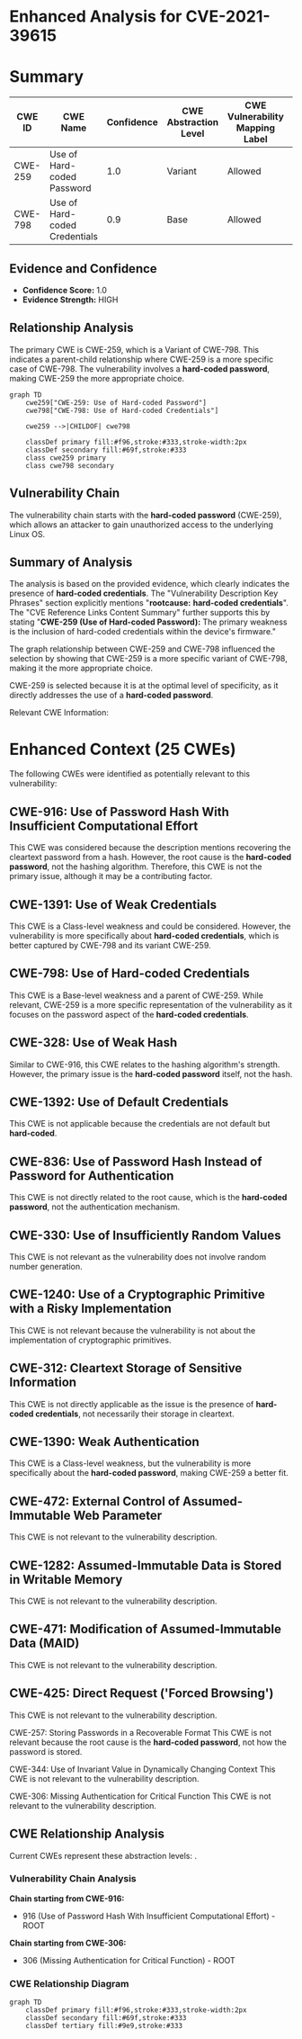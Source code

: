 # Enhanced Analysis for CVE-2021-39615

# Summary
| CWE ID | CWE Name | Confidence | CWE Abstraction Level | CWE Vulnerability Mapping Label | CWE-Vulnerability Mapping Notes |
|---|---|---|---|---|---|
| CWE-259 | Use of Hard-coded Password | 1.0 | Variant | Allowed | Primary CWE |
| CWE-798 | Use of Hard-coded Credentials | 0.9 | Base | Allowed | Secondary Candidate |

## Evidence and Confidence

*   **Confidence Score:** 1.0
*   **Evidence Strength:** HIGH

## Relationship Analysis
The primary CWE is CWE-259, which is a Variant of CWE-798. This indicates a parent-child relationship where CWE-259 is a more specific case of CWE-798. The vulnerability involves a **hard-coded password**, making CWE-259 the more appropriate choice.

```mermaid
graph TD
    cwe259["CWE-259: Use of Hard-coded Password"]
    cwe798["CWE-798: Use of Hard-coded Credentials"]
    
    cwe259 -->|CHILDOF| cwe798
    
    classDef primary fill:#f96,stroke:#333,stroke-width:2px
    classDef secondary fill:#69f,stroke:#333
    class cwe259 primary
    class cwe798 secondary
```

## Vulnerability Chain
The vulnerability chain starts with the **hard-coded password** (CWE-259), which allows an attacker to gain unauthorized access to the underlying Linux OS.

## Summary of Analysis
The analysis is based on the provided evidence, which clearly indicates the presence of **hard-coded credentials**. The "Vulnerability Description Key Phrases" section explicitly mentions "**rootcause:** **hard-coded credentials**". The "CVE Reference Links Content Summary" further supports this by stating "**CWE-259 (Use of Hard-coded Password):** The primary weakness is the inclusion of hard-coded credentials within the device's firmware."

The graph relationship between CWE-259 and CWE-798 influenced the selection by showing that CWE-259 is a more specific variant of CWE-798, making it the more appropriate choice.

CWE-259 is selected because it is at the optimal level of specificity, as it directly addresses the use of a **hard-coded password**.

Relevant CWE Information:

# Enhanced Context (25 CWEs)
The following CWEs were identified as potentially relevant to this vulnerability:

## CWE-916: Use of Password Hash With Insufficient Computational Effort
This CWE was considered because the description mentions recovering the cleartext password from a hash. However, the root cause is the **hard-coded password**, not the hashing algorithm. Therefore, this CWE is not the primary issue, although it may be a contributing factor.

## CWE-1391: Use of Weak Credentials
This CWE is a Class-level weakness and could be considered. However, the vulnerability is more specifically about **hard-coded credentials**, which is better captured by CWE-798 and its variant CWE-259.

## CWE-798: Use of Hard-coded Credentials
This CWE is a Base-level weakness and a parent of CWE-259. While relevant, CWE-259 is a more specific representation of the vulnerability as it focuses on the password aspect of the **hard-coded credentials**.

## CWE-328: Use of Weak Hash
Similar to CWE-916, this CWE relates to the hashing algorithm's strength. However, the primary issue is the **hard-coded password** itself, not the hash.

## CWE-1392: Use of Default Credentials
This CWE is not applicable because the credentials are not default but **hard-coded**.

## CWE-836: Use of Password Hash Instead of Password for Authentication
This CWE is not directly related to the root cause, which is the **hard-coded password**, not the authentication mechanism.

## CWE-330: Use of Insufficiently Random Values
This CWE is not relevant as the vulnerability does not involve random number generation.

## CWE-1240: Use of a Cryptographic Primitive with a Risky Implementation
This CWE is not relevant because the vulnerability is not about the implementation of cryptographic primitives.

## CWE-312: Cleartext Storage of Sensitive Information
This CWE is not directly applicable as the issue is the presence of **hard-coded credentials**, not necessarily their storage in cleartext.

## CWE-1390: Weak Authentication
This CWE is a Class-level weakness, but the vulnerability is more specifically about the **hard-coded password**, making CWE-259 a better fit.

## CWE-472: External Control of Assumed-Immutable Web Parameter
This CWE is not relevant to the vulnerability description.

## CWE-1282: Assumed-Immutable Data is Stored in Writable Memory
This CWE is not relevant to the vulnerability description.

## CWE-471: Modification of Assumed-Immutable Data (MAID)
This CWE is not relevant to the vulnerability description.

## CWE-425: Direct Request ('Forced Browsing')
This CWE is not relevant to the vulnerability description.

CWE-257: Storing Passwords in a Recoverable Format
This CWE is not relevant because the root cause is the **hard-coded password**, not how the password is stored.

CWE-344: Use of Invariant Value in Dynamically Changing Context
This CWE is not relevant to the vulnerability description.

CWE-306: Missing Authentication for Critical Function
This CWE is not relevant to the vulnerability description.


## CWE Relationship Analysis

Current CWEs represent these abstraction levels: .


### Vulnerability Chain Analysis

**Chain starting from CWE-916:**
- 916 (Use of Password Hash With Insufficient Computational Effort) - ROOT


**Chain starting from CWE-306:**
- 306 (Missing Authentication for Critical Function) - ROOT



### CWE Relationship Diagram

```mermaid
graph TD
    classDef primary fill:#f96,stroke:#333,stroke-width:2px
    classDef secondary fill:#69f,stroke:#333
    classDef tertiary fill:#9e9,stroke:#333
```